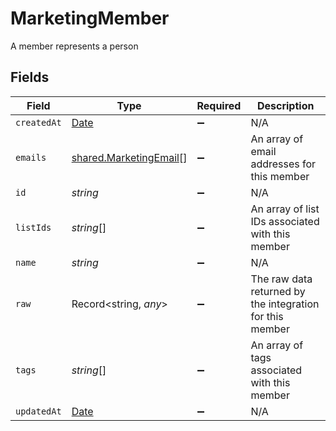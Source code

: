 # MarketingMember

A member represents a person


## Fields

| Field                                                                                         | Type                                                                                          | Required                                                                                      | Description                                                                                   |
| --------------------------------------------------------------------------------------------- | --------------------------------------------------------------------------------------------- | --------------------------------------------------------------------------------------------- | --------------------------------------------------------------------------------------------- |
| `createdAt`                                                                                   | [Date](https://developer.mozilla.org/en-US/docs/Web/JavaScript/Reference/Global_Objects/Date) | :heavy_minus_sign:                                                                            | N/A                                                                                           |
| `emails`                                                                                      | [shared.MarketingEmail](../../../sdk/models/shared/marketingemail.md)[]                       | :heavy_minus_sign:                                                                            | An array of email addresses for this member                                                   |
| `id`                                                                                          | *string*                                                                                      | :heavy_minus_sign:                                                                            | N/A                                                                                           |
| `listIds`                                                                                     | *string*[]                                                                                    | :heavy_minus_sign:                                                                            | An array of list IDs associated with this member                                              |
| `name`                                                                                        | *string*                                                                                      | :heavy_minus_sign:                                                                            | N/A                                                                                           |
| `raw`                                                                                         | Record<string, *any*>                                                                         | :heavy_minus_sign:                                                                            | The raw data returned by the integration for this member                                      |
| `tags`                                                                                        | *string*[]                                                                                    | :heavy_minus_sign:                                                                            | An array of tags associated with this member                                                  |
| `updatedAt`                                                                                   | [Date](https://developer.mozilla.org/en-US/docs/Web/JavaScript/Reference/Global_Objects/Date) | :heavy_minus_sign:                                                                            | N/A                                                                                           |